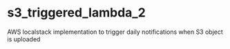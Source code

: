 # s3_triggered_lambda_2
AWS localstack implementation to trigger daily notifications when S3 object is uploaded
